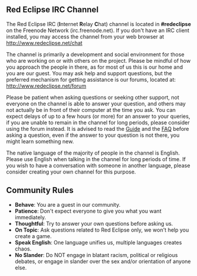 ## Red Eclipse IRC Channel
The Red Eclipse IRC (**I**nternet **R**elay **C**hat) channel is located in **#redeclipse** on the Freenode Network (irc.freenode.net). If you don't have an IRC client installed, you may access the channel from your web browser at http://www.redeclipse.net/chat

The channel is primarily a development and social environment for those who are working on or with others on the project. Please be mindful of how you approach the people in there, as for most of us this is our home and you are our guest. You may ask help and support questions, but the preferred mechanism for getting assistance is our forums, located at: http://www.redeclipse.net/forum

Please be patient when asking questions or seeking other support, not everyone on the channel is able to answer your question, and others may not actually be in front of their computer at the time you ask. You can expect delays of up to a few hours (or more) for an answer to your queries, if you are unable to remain in the channel for long periods, please consider using the forum instead. It is advised to read the [Guide](Gameplay-Guide.md) and the [FAQ](FAQ.md) before asking a question, even if the answer to your question is not there, you might learn something new.

The native language of the majority of people in the channel is English. Please use English when talking in the channel for long periods of time. If you wish to have a conversation with someone in another language, please consider creating your own channel for this purpose.

## Community Rules

- **Behave**: You are a guest in our community.
- **Patience**: Don't expect everyone to give you what you want immediately.
- **Thoughtful**: Try to answer your own questions before asking us.
- **On Topic**: Ask questions related to Red Eclipse only, we won't help you create a game.
- **Speak English**: One language unifies us, multiple languages creates chaos.
- **No Slander**: Do NOT engage in blatant racism, political or religious debates, or engage in slander over the sex and/or orientation of anyone else.
